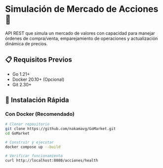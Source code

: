 # Simulación de Mercado de Acciones 🚀

API REST que simula un mercado de valores con capacidad para manejar órdenes de compra/venta, emparejamiento de operaciones y actualización dinámica de precios.

## 📋 Requisitos Previos

- Go 1.21+
- Docker 20.10+ (Opcional)
- Git 2.30+

## 🚀 Instalación Rápida

### Con Docker (Recomendado)
```bash
# Clonar repositorio
git clone https://github.com/nakamavg/GoMarket.git
cd GoMarket

# Construir y ejecutar
docker compose up --build

# Verificar funcionamiento
curl http://localhost:8080/acciones/health
```

